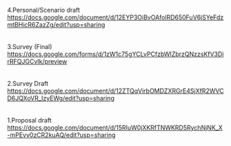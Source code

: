 4.Personal/Scenario draft <br />
https://docs.google.com/document/d/12EYP3OiBvOAfolRD650FuV6jSYeFdzmtBHicR6ZazZg/edit?usp=sharing <br />
<br />
<br />
3.Survey (Final) <br />
https://docs.google.com/forms/d/1zW1c75gYCLvPCfzbWIZbrzQNzzsKfV3DirRFQJGCvIk/preview <br />
<br />
<br />
2.Survey Draft <br />
https://docs.google.com/document/d/12ZTQqVirbOMDZXRGrE4SjXfR2WVCD6JQXoVR_IzyEWg/edit?usp=sharing <br />
<br />
<br />
1.Proposal draft <br />
https://docs.google.com/document/d/15RIuW0jXKRfTNWKRD5RychNjNK_X-mPEvv0zCR2kuAQ/edit?usp=sharing <br />
